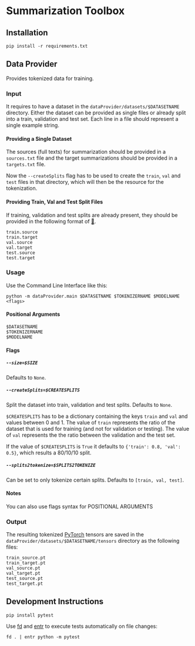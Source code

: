 # Summarization Toolbox

## Installation

```
pip install -r requirements.txt
```

## Data Provider

Provides tokenized data for training.

### Input

It requires to have a dataset in the `dataProvider/datasets/$DATASETNAME` directory. Either the dataset can be provided as single files or already split into a train, validation and test set. Each line in a file should represent a single example string.

#### Providing a Single Dataset

The sources (full texts) for summarization should be provided in a `sources.txt` file and the target summarizations should be provided in a `targets.txt` file.

Now the `--createSplits` flag has to be used to create the `train`, `val` and `test` files in that directory, which will then be the resource for the tokenization.

#### Providing Train, Val and Test Split Files

If training, validation and test splits are already present, they should be provided in the following format of [🤗](https://github.com/huggingface/transformers/tree/master/examples/seq2seq).

```
train.source
train.target
val.source
val.target
test.source
test.target
```

### Usage

Use the Command Line Interface like this:

```
python -m dataProvider.main $DATASETNAME $TOKENIZERNAME $MODELNAME <flags>
```

#### Positional Arguments

```
$DATASETNAME
$TOKENIZERNAME
$MODELNAME
```

#### Flags

##### `--size=$SIZE`

Defaults to `None`.

##### `--createSplits=$CREATESPLITS`

Split the dataset into train, validation and test splits. Defaults to `None`.

`$CREATESPLITS` has to be a dictionary containing the keys `train` and `val` and values between 0 and 1. The value of `train` represents the ratio of the dataset that is used for training (and not for validation or testing). The value of `val` represents the the ratio between the validation and the test set.

If the value of `$CREATESPLITS` is `True` it defaults to `{'train': 0.8, 'val': 0.5}`, which results a 80/10/10 split.

##### `--splits2tokenize=$SPLITS2TOKENIZE`

Can be set to only tokenize certain splits. Defaults to `[train, val, test]`.

#### Notes

You can also use flags syntax for POSITIONAL ARGUMENTS

### Output

The resulting tokenized [PyTorch](https://pytorch.org/) tensors are saved in the `dataProvider/datasets/$DATASETNAME/tensors` directory as the following files:

```
train_source.pt
train_target.pt
val_source.pt
val_target.pt
test_source.pt
test_target.pt
```

## Development Instructions

```
pip install pytest
```

Use [fd](https://github.com/sharkdp/fd) and [entr](https://eradman.com/entrproject/) to execute tests automatically on file changes:

```
fd . | entr python -m pytest
```
